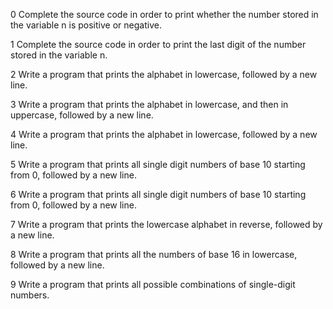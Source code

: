 0 Complete the source code in order to print whether the number stored in the variable n is positive or negative.

1 Complete the source code in order to print the last digit of the number stored in the variable n.

2 Write a program that prints the alphabet in lowercase, followed by a new line.

3 Write a program that prints the alphabet in lowercase, and then in uppercase, followed by a new line.

4 Write a program that prints the alphabet in lowercase, followed by a new line.

5 Write a program that prints all single digit numbers of base 10 starting from 0, followed by a new line.

6 Write a program that prints all single digit numbers of base 10 starting from 0, followed by a new line.

7 Write a program that prints the lowercase alphabet in reverse, followed by a new line.

8 Write a program that prints all the numbers of base 16 in lowercase, followed by a new line.

9 Write a program that prints all possible combinations of single-digit numbers.


